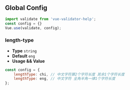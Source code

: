 ## Global Config

```js
import validate from 'vue-validator-help';
const config = {}
Vue.use(validate, config);
```

### length-type
- **Type** `string`
- **Default** `eng`
- **Usage && Value**
```js
const config = {
    lengthType: chi, // 中文字符算2个字符长度 其余1个字符长度
    lengthType: eng, // 中文字符 全角半角一律1个字符长度
};
```
